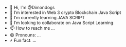 - 👋 Hi, I’m @Dimondogs 
- 👀 I’m interested in Web 3 crypto Blockchain Java Script
- 🌱 I’m currently learning JAVA SCRIPT
- 💞️ I’m looking to collaborate on Java Script Learning
- 📫 How to reach me ...
- 😄 Pronouns: ...
- ⚡ Fun fact: ...

<!---
Dimondogs/Dimondogs is a ✨ special ✨ repository because its `README.md` (this file) appears on your GitHub profile.
You can click the Preview link to take a look at your changes.
--->
